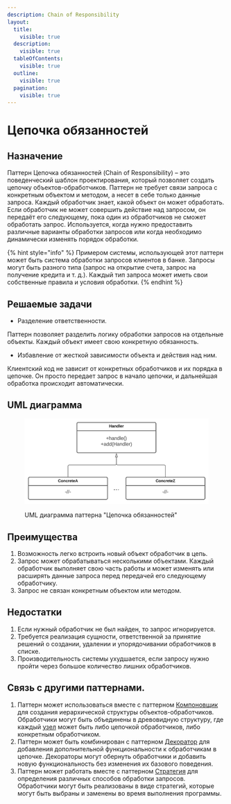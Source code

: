 ```yaml
---
description: Chain of Responsibility
layout:
  title:
    visible: true
  description:
    visible: true
  tableOfContents:
    visible: true
  outline:
    visible: true
  pagination:
    visible: true
---
```


# Цепочка обязанностей

## Назначение

Паттерн Цепочка обязанностей (Chain of Responsibility) – это поведенческий шаблон проектирования, который позволяет создать цепочку объектов-обработчиков. Паттерн не требует связи запроса с конкретным объектом и методом, а несет в себе только данные запроса. Каждый обработчик знает, какой объект он может обработать. Если обработчик не может совершить действие над запросом, он передаёт его следующему, пока один из обработчиков не сможет обработать запрос. Используется, когда нужно предоставить различные варианты обработки запросов или когда необходимо динамически изменять порядок обработки.

{% hint style="info" %}
Примером системы, использующей этот паттерн может быть система обработки запросов клиентов в банке. Запросы могут быть разного типа (запрос на открытие счета, запрос на получение кредита и т. д.). Каждый тип запроса может иметь свои собственные правила и условия обработки.
{% endhint %}

## Решаемые задачи

* Разделение ответственности.

Паттерн позволяет разделить логику обработки запросов на отдельные объекты. Каждый объект имеет свою конкретную обязанность.

* Избавление от жесткой зависимости объекта и действия над ним.

Клиентский код не зависит от конкретных обработчиков и их порядка в цепочке. Он просто передает запрос в начало цепочки, и дальнейшая обработка происходит автоматически.

## UML диаграмма

<div data-full-width="true">

<figure><img src="../../../.gitbook/assets/handler_white.png" alt=""><figcaption><p>UML диаграмма паттерна "Цепочка обязанностей"</p></figcaption></figure>

</div>

## Преимущества

1. Возможность легко встроить новый объект обработчик в цепь.
2. Запрос может обрабатываться несколькими объектами. Каждый обработчик выполняет свою часть работы и может изменять или расширять данные запроса перед передачей его следующему обработчику.
3. Запрос не связан конкретным объектом или методом.

## Недостатки

1. Если нужный обработчик не был найден, то запрос игнорируется.
2. Требуется реализация сущности, ответственной за принятие решений о создании, удалении и упорядочивании обработчиков в списке.
3. Производительность системы ухудшается, если запросу нужно пройти через большое количество лишних обработчиков.

## Связь с другими паттернами.

1. Паттерн может использоваться вместе с паттерном [Компоновщик](../../structural-patterns/composite/) для создания иерархической структуры объектов-обработчиков. Обработчики могут быть объединены в древовидную структуру, где каждый [узел](../../structural-patterns/composite/#svyaz-s-drugimi-patternami) может быть либо цепочкой обработчиков, либо конкретным обработчиком.
2. Паттерн может быть комбинирован с паттерном [Декоратор](../../structural-patterns/dekorator/) для добавления дополнительной функциональности к обработчикам в цепочке. Декораторы могут обернуть обработчики и добавить новую функциональность без изменения их базового поведения.
3. Паттерн может работать вместе с паттерном [Стратегия](../strategy/) для определения различных способов обработки запросов. Обработчики могут быть реализованы в виде стратегий, которые могут быть выбраны и заменены во время выполнения программы.
